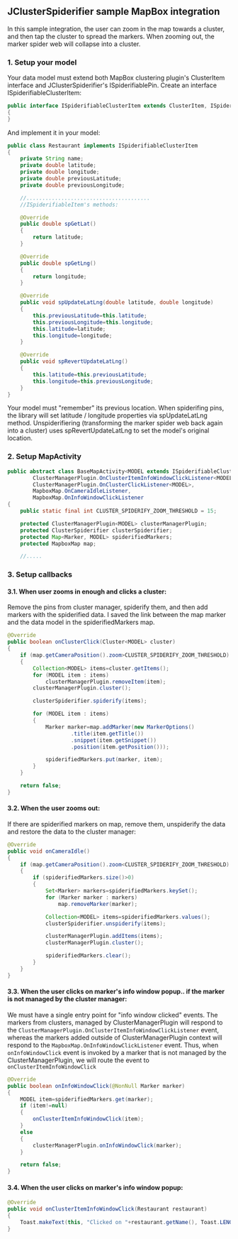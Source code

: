 ## JClusterSpiderifier sample MapBox integration

In this sample integration, the user can zoom in the map towards a cluster, and then tap the cluster to spread the markers. When zooming out, the marker spider web will collapse into a cluster.

### 1. Setup your model

Your data model must extend both MapBox clustering plugin's ClusterItem interface and JClusterSpiderifier's ISpiderifiablePin. Create an interface ISpiderifiableClusterItem:
```java
public interface ISpiderifiableClusterItem extends ClusterItem, ISpiderifiablePin
{
}
```
And implement it in your model:
```java
public class Restaurant implements ISpiderifiableClusterItem
{
    private String name;
    private double latitude;
    private double longitude;
    private double previousLatitude;
    private double previousLongitude;

    //.......................................
    //ISpiderifiableItem's methods:

    @Override
    public double spGetLat()
    {
        return latitude;
    }

    @Override
    public double spGetLng()
    {
        return longitude;
    }

    @Override
    public void spUpdateLatLng(double latitude, double longitude)
    {
        this.previousLatitude=this.latitude;
        this.previousLongitude=this.longitude;
        this.latitude=latitude;
        this.longitude=longitude;
    }

    @Override
    public void spRevertUpdateLatLng()
    {
        this.latitude=this.previousLatitude;
        this.longitude=this.previousLongitude;
    }
}
```
Your model must "remember" its previous location. When spiderifing pins, the library will set latitude / longitude properties via spUpdateLatLng method. Unspiderifiering (transforming the marker spider web back again into a cluster) uses spRevertUpdateLatLng to set the model's original location.

### 2. Setup MapActivity

```java
public abstract class BaseMapActivity<MODEL extends ISpiderifiableClusterItem> extends AppCompatActivity implements
        ClusterManagerPlugin.OnClusterItemInfoWindowClickListener<MODEL>,
        ClusterManagerPlugin.OnClusterClickListener<MODEL>,
        MapboxMap.OnCameraIdleListener,
        MapboxMap.OnInfoWindowClickListener
{
    public static final int CLUSTER_SPIDERIFY_ZOOM_THRESHOLD = 15;

    protected ClusterManagerPlugin<MODEL> clusterManagerPlugin;
    protected ClusterSpiderifier clusterSpiderifier;
    protected Map<Marker, MODEL> spiderifiedMarkers;
    protected MapboxMap map;

    //.....
```

### 3. Setup callbacks

#### 3.1. When user zooms in enough and clicks a cluster:

Remove the pins from cluster manager, spiderify them, and then add markers with the spiderified data. I saved the link between the map marker and the data model in the spiderifiedMarkers map.
```java
@Override
public boolean onClusterClick(Cluster<MODEL> cluster)
{
    if (map.getCameraPosition().zoom>CLUSTER_SPIDERIFY_ZOOM_THRESHOLD)
    {
        Collection<MODEL> items=cluster.getItems();
        for (MODEL item : items)
            clusterManagerPlugin.removeItem(item);
        clusterManagerPlugin.cluster();

        clusterSpiderifier.spiderify(items);

        for (MODEL item : items)
        {
            Marker marker=map.addMarker(new MarkerOptions()
                    .title(item.getTitle())
                    .snippet(item.getSnippet())
                    .position(item.getPosition()));

            spiderifiedMarkers.put(marker, item);
        }
    }

    return false;
}
```

#### 3.2. When the user zooms out:

If there are spiderified markers on map, remove them, unspiderify the data and restore the data to the cluster manager:
```java
@Override
public void onCameraIdle()
{
    if (map.getCameraPosition().zoom<CLUSTER_SPIDERIFY_ZOOM_THRESHOLD)
    {
        if (spiderifiedMarkers.size()>0)
        {
            Set<Marker> markers=spiderifiedMarkers.keySet();
            for (Marker marker : markers)
                map.removeMarker(marker);

            Collection<MODEL> items=spiderifiedMarkers.values();
            clusterSpiderifier.unspiderify(items);

            clusterManagerPlugin.addItems(items);
            clusterManagerPlugin.cluster();

            spiderifiedMarkers.clear();
        }
    }
}
```

#### 3.3. When the user clicks on marker's info window popup.. if the marker is not managed by the cluster manager:

We must have a single entry point for "info window clicked" events. The markers from clusters, managed by ClusterManagerPlugin will respond to the ```ClusterManagerPlugin.OnClusterItemInfoWindowClickListener``` event, whereas the markers added outside of ClusterManagerPlugin context will respond to the ```MapboxMap.OnInfoWindowClickListener``` event. Thus, when ```onInfoWindowClick``` event is invoked by a marker that is not managed by the ClusterManagerPlugin, we will route the event to ```onClusterItemInfoWindowClick```
```java
@Override
public boolean onInfoWindowClick(@NonNull Marker marker)
{
    MODEL item=spiderifiedMarkers.get(marker);
    if (item!=null)
    {
        onClusterItemInfoWindowClick(item);
    }
    else
    {
        clusterManagerPlugin.onInfoWindowClick(marker);
    }

    return false;
}
```

#### 3.4. When the user clicks on marker's info window popup:

```java
@Override
public void onClusterItemInfoWindowClick(Restaurant restaurant)
{
    Toast.makeText(this, "Clicked on "+restaurant.getName(), Toast.LENGTH_SHORT).show();
}
```
